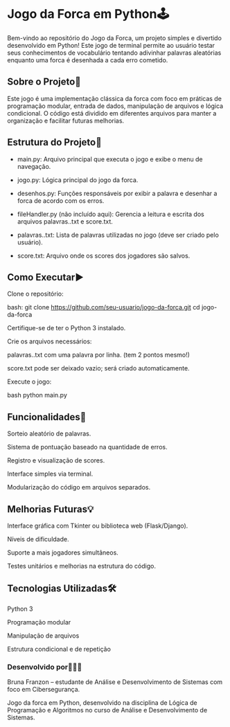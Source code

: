 # Jogo da Forca em Python🕹️

Bem-vindo ao repositório do Jogo da Forca, um projeto simples e divertido desenvolvido em Python! Este jogo de terminal permite ao usuário testar seus conhecimentos de vocabulário tentando adivinhar palavras aleatórias enquanto uma forca é desenhada a cada erro cometido.

## Sobre o Projeto📜
Este jogo é uma implementação clássica da forca com foco em práticas de programação modular, entrada de dados, manipulação de arquivos e lógica condicional. O código está dividido em diferentes arquivos para manter a organização e facilitar futuras melhorias.

## Estrutura do Projeto📂
- main.py: Arquivo principal que executa o jogo e exibe o menu de navegação.

- jogo.py: Lógica principal do jogo da forca.

- desenhos.py: Funções responsáveis por exibir a palavra e desenhar a forca de acordo com os erros.

- fileHandler.py (não incluído aqui): Gerencia a leitura e escrita dos arquivos palavras..txt e score.txt.

- palavras..txt: Lista de palavras utilizadas no jogo (deve ser criado pelo usuário).

- score.txt: Arquivo onde os scores dos jogadores são salvos.

## Como Executar▶️
Clone o repositório:

bash:
git clone https://github.com/seu-usuario/jogo-da-forca.git
cd jogo-da-forca

Certifique-se de ter o Python 3 instalado.

Crie os arquivos necessários:

palavras..txt com uma palavra por linha. (tem 2 pontos mesmo!)

score.txt pode ser deixado vazio; será criado automaticamente.

Execute o jogo:

bash
python main.py

## Funcionalidades🧠
Sorteio aleatório de palavras.

Sistema de pontuação baseado na quantidade de erros.

Registro e visualização de scores.

Interface simples via terminal.

Modularização do código em arquivos separados.

## Melhorias Futuras💡
Interface gráfica com Tkinter ou biblioteca web (Flask/Django).

Níveis de dificuldade.

Suporte a mais jogadores simultâneos.

Testes unitários e melhorias na estrutura do código.

## Tecnologias Utilizadas🛠️
Python 3

Programação modular

Manipulação de arquivos

Estrutura condicional e de repetição

### Desenvolvido por👩🏻‍💻
Bruna Franzon – estudante de Análise e Desenvolvimento de Sistemas com foco em Cibersegurança.


Jogo da forca em Python, desenvolvido na disciplina de Lógica de Programação e Algoritmos no curso de Análise e Desenvolvimento de Sistemas.

